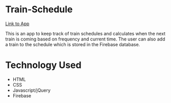 # Train-Schedule

[Link to App](https://rjm925.github.io/Train-Schedule)

This is an app to keep track of train schedules and calculates when the next train is coming based on frequency and current time. The user can also add a train to the schedule which is stored in the Firebase database.

# Technology Used
* HTML
* CSS
* Javascript/jQuery
* Firebase
